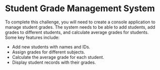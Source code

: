 # Student Grade Management System

To complete this challenge, you will need to create a console application to manage student grades. The system needs to be able to add students, add grades to different students, and calculate average grades for students.
Some key features include:

- Add new students with names and IDs.
- Assign grades for different subjects.
- Calculate the average grade for each student.
- Display student records with their grades.
